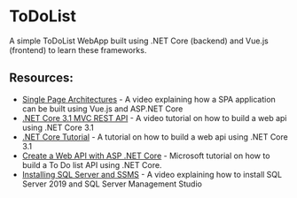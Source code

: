 # ToDoList
A simple ToDoList WebApp built using .NET Core (backend) and Vue.js (frontend) to learn these frameworks.

## Resources:
- [Single Page Architectures](https://www.youtube.com/watch?v=DH2yUVQDB0I) - A video explaining how a SPA application can 
be built using Vue.js and ASP.NET Core
- [.NET Core 3.1 MVC REST API](https://www.youtube.com/watch?v=fmvcAzHpsk8) - A video tutorial on how to build a web api
using .NET Core 3.1
- [.NET Core Tutorial](https://code-maze.com/net-core-series/) - A tutorial on how to build a web api using .NET Core 3.1
- [Create a Web API with ASP .NET Core](https://docs.microsoft.com/en-us/aspnet/core/tutorials/first-web-api?view=aspnetcore-5.0&tabs=visual-studio) - Microsoft tutorial on how to build a To Do list API using .NET Core.
- [Installing SQL Server and SSMS](https://www.youtube.com/watch?v=QsXWszvjMBM) - A video explaining how to install SQL Server 2019 and SQL Server Management Studio